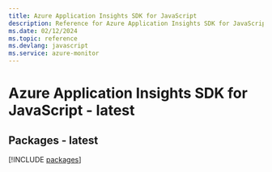 ```yaml
---
title: Azure Application Insights SDK for JavaScript
description: Reference for Azure Application Insights SDK for JavaScript
ms.date: 02/12/2024
ms.topic: reference
ms.devlang: javascript
ms.service: azure-monitor
---
```

# Azure Application Insights SDK for JavaScript - latest
## Packages - latest
[!INCLUDE [packages](application-insights-index.md)]